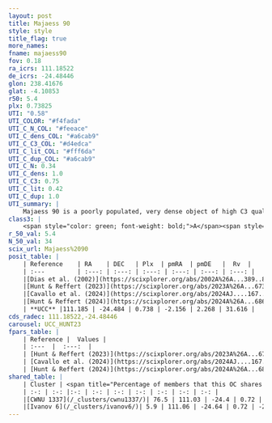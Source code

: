 ```yaml
---
layout: post
title: Majaess 90
style: style
title_flag: true
more_names: 
fname: majaess90
fov: 0.18
ra_icrs: 111.18522
de_icrs: -24.48446
glon: 238.41676
glat: -4.10853
r50: 5.4
plx: 0.73825
UTI: "0.58"
UTI_COLOR: "#f4fada"
UTI_C_N_COL: "#feeace"
UTI_C_dens_COL: "#a6cab9"
UTI_C_C3_COL: "#d4edca"
UTI_C_lit_COL: "#fff6da"
UTI_C_dup_COL: "#a6cab9"
UTI_C_N: 0.34
UTI_C_dens: 1.0
UTI_C_C3: 0.75
UTI_C_lit: 0.42
UTI_C_dup: 1.0
UTI_summary: |
    Majaess 90 is a poorly populated, very dense object of high C3 quality. It is poorly studied in the literature.<br><br>This object shares a very small percentage of members with at least one entry reported in the same catalogue.
class3: |
    <span style="color: green; font-weight: bold;">A</span><span style="color: #FFC300; font-weight: bold;">B</span>
r_50_val: 5.4
N_50_val: 34
scix_url: Majaess%2090
posit_table: |
    | Reference    | RA    | DEC   | Plx  | pmRA  | pmDE   |  Rv  |
    | :---         | :---: | :---: | :---: | :---: | :---: | :---: |
    |[Dias et al. (2002)](https://scixplorer.org/abs/2002A%26A...389..871D) | 111.188 | -24.493 | -- | -6.54 | 22.43 | -- |
    |[Hunt & Reffert (2023)](https://scixplorer.org/abs/2023A%26A...673A.114H) | 111.206 | -24.505 | 0.742 | -2.158 | 2.267 | 26.991 |
    |[Cavallo et al. (2024)](https://scixplorer.org/abs/2024AJ....167...12C) | 111.031 | -24.379 | 0.74 | -- | -- | -- |
    |[Hunt & Reffert (2024)](https://scixplorer.org/abs/2024A%26A...686A..42H) | 111.206 | -24.505 | 0.742 | -2.158 | 2.267 | 26.991 |
    | **UCC** |111.185 | -24.484 | 0.738 | -2.156 | 2.268 | 31.616 | 
cds_radec: 111.18522,-24.48446
carousel: UCC_HUNT23
fpars_table: |
    | Reference |  Values |
    | :---  |  :---:  |
    | [Hunt & Reffert (2023)](https://scixplorer.org/abs/2023A%26A...673A.114H) | `AV50=2.143, diffAV50=2.028, MOD50=10.602, logAge50=7.086` |
    | [Cavallo et al. (2024)](https://scixplorer.org/abs/2024AJ....167...12C) | `AV50=1.08, dMod50=10.59, logAge50=8.34, [Fe/H]50=0.24` |
    | [Hunt & Reffert (2024)](https://scixplorer.org/abs/2024A%26A...686A..42H) | `MassJ=99.5867` |
shared_table: |
    | Cluster | <span title="Percentage of members that this OC shares with the ones listed">%</span>   | RA   | DEC   | Plx   | pmRA  | pmDE  | Rv | UTI |
    | :-: | :-: |:-: | :-: | :-: | :-: | :-: | :-: | :-: |
    |[CWNU 1337](/_clusters/cwnu1337/)| 76.5 | 111.03 | -24.4 | 0.72 | -2.14 | 2.23 | 31.62 |0.18 |
    |[Ivanov 6](/_clusters/ivanov6/)| 5.9 | 111.06 | -24.64 | 0.72 | -2.05 | 2.69 | 18.64 |0.72 |
---
```

